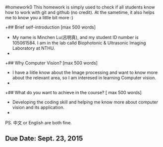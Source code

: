 #homework0
This homework is simply used to check if all students know how to work with git and github (no credit).
At the sametime, it also helps me to know you a little bit more :)

+## Brief self-introduction [max 500 words]
+ My name is Minchen Lu(呂明真), and my student ID number is 105061584. I am in the lab calld Biophotonic & Ultrasonic Imaging Laboratory at NTHU.
+ 
+## Why Computer Vision? [max 500 words]
+ I have a liitle know about the Image processing and want to know more about the relevant area, so I am interesed in learning Computer vision.
+ 
+## What do you want to achieve in the course? [ max 500 words]
+ Developing the coding skill and helping me know more about computer vision and its application.
+
PS. 中文 or English are both fine.

## Due Date: Sept. 23, 2015
